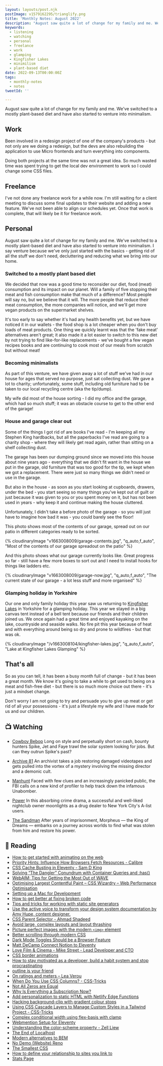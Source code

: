 ```yaml
---
layout: layouts/post.njk
postImage: v1579162295/trianglify.png
title: 'Monthly Notes: August 2022'
description: "August saw quite a lot of change for my family and me. We've switched to a mostly plant-based diet and have also started to venture into minimalism."
keywords:
  - listening
  - watching
  - personal
  - freelance
  - work
  - glamping
  - Kingfisher Lakes
  - minimilism
  - plant-based diet
date: 2022-09-13T00:00:00Z
tags:
  - monthly-notes
  - notes
tweetId: ''

---
```

August saw quite a lot of change for my family and me. We've switched to a mostly plant-based diet and have also started to venture into minimalism.

## Work
Been involved in a redesign project of one of the company's products - but not only are we doing a redesign, but the devs are also rebuilding the application to use Micro frontends and turn everything into components.

Doing both projects at the same time was not a great idea. So much wasted time was spent trying to get the local dev environment to work so I could change some CSS files.

## Freelance
I've not done any freelance work for a while now. I'm still waiting for a client meeting to discuss some final updates to their website and adding a new feature. We've not been able to align our schedules yet. Once that work is complete, that will likely be it for freelance work.

## Personal
August saw quite a lot of change for my family and me. We've switched to a mostly plant-based diet and have also started to venture into minimalism. I say venture because we've only just started with the basics - getting rid of all the stuff we don't need, decluttering and reducing what we bring into our home.

### Switched to a mostly plant based diet
We decided that now was a good time to reconsider our diet, food (meat) consumption and its impact on our planet. Will a family of five stopping their meat and fish consumption make that much of a difference? Most people will say no, but we believe that it will. The more people that reduce their meat consumption, the more companies will notice, and we'll get more vegan products on the supermarket shelves.

It's too early to say whether it's had any health benefits yet, but we have noticed it in our wallets - the food shop is a lot cheaper when you don't buy loads of meat products. One thing we quickly learnt was that the 'fake meat' alternatives aren't great; it also made it a lot easier to switch to this new diet by not trying to find like-for-like replacements - we've bought a few vegan recipes books and are continuing to cook most of our meals from scratch but without meat!

### Becoming minimalists
As part of this venture, we have given away a lot of stuff we've had in our house for ages that served no purpose, just sat collecting dust. We gave a lot to charity; unfortunately, some stuff, including old furniture had to be taken to our local recycling centre (aka the tip/dump).

My wife did most of the house sorting - I did my office and the garage, which had so much stuff; it was an obstacle course to get to the other end of the garage!

### House and garage clear out
Some of the things I got rid of are books I've read - I'm keeping all my Stephen King hardbacks, but all the paperbacks I've read are going to a charity shop - where they will likely get read again, rather than sitting on a shelf collecting dust.

The garage has been our dumping ground since we moved into this house about nine years ago - everything that we didn't fit want in the house we put in the garage, old furniture that was too good for the tip, we kept when we got a replacement. There were just so many things we didn't need or use in the garage.

But also in the house - as soon as you start looking at cupboards, drawers, under the bed - you start seeing so many things you've kept out of guilt or just because it was given to you or you spent money on it, but has not been used in years - why keep it and continue making the house cluttered.

Unfortunately, I didn't take a before photo of the garage - so you will just have to imagine how bad it was - you could barely see the floor!

This photo shows most of the contents of our garage, spread out on our patio in different categories ready to be sorted.

{% cloudinaryImage "v1663008009/garage-contents.jpg", "q_auto,f_auto", "Most of the contents of our garage spreadout on the patio" %}

And this photo shows what our garage currently looks like. Great progress so far - still have a few more boxes to sort out and I need to install hooks for things like ladders etc.

{% cloudinaryImage "v1663008009/garage-now.jpg", "q_auto,f_auto", "The current state of our garage - a lot less stuff and more organised" %}

### Glamping holiday in Yorkshire
Our one and only family holiday this year saw us returning to [Kingfisher Lakes](https://kingfisher-lakes.com/ "Kingfisher Lakes") in Yorkshire for a glamping holiday. This year we stayed in a big canvas tent instead of a bell tent because our friends and their children joined us. We once again had a great time and enjoyed kayaking on the lake, countryside and seaside walks. No fire pit this year because of heat and with everything around being so dry and prone to wildfires - but that was ok.

{% cloudinaryImage "/v1663008104/kingfisher-lakes.jpg", "q_auto,f_auto", "Lake at Kingfisher Lakes Glamping" %}

## That's all
So as you can tell, it has been a busy month full of change - but it has been a great month. We know it's going to take a while to get used to being on a meat and fish-free diet - but there is so much more choice out there - it's just a mindset change.

Don't worry I am not going to try and persuade you to give up meat or get rid of all your possessions - it's just a lifestyle my wife and I have made for us and our children.

## 📺 Watching
* [Cowboy Bebop](https://www.netflix.com/gb/title/80207033 "Cowboy Bebop")
  Long on style and perpetually short on cash, bounty hunters Spike, Jet and Faye trawl the solar system looking for jobs. But can they outrun Spike's past?

* [Archive 81](https://www.netflix.com/gb/title/80222802 "Archive 81")
An archivist takes a job restoring damaged videotapes and gets pulled into the vortex of a mystery involving the missing director and a demonic cult.

* [Manhunt](https://www.netflix.com/gb/title/80176878 "Manhunt")
Faced with few clues and an increasingly panicked public, the FBI calls on a new kind of profiler to help track down the infamous Unabomber.

* [Power](https://www.netflix.com/gb/title/70298433 "Power")
In this absorbing crime drama, a successful and well-liked nightclub owner moonlights as a drug dealer to New York City's A-list users.

* [The Sandman](https://www.netflix.com/gb/title/81150303 "The Sandman")
After years of imprisonment, Morpheus — the King of Dreams — embarks on a journey across worlds to find what was stolen from him and restore his power.

## 📖 Reading
- [How to get started with animating on the web](https://rachsmith.com/how-to-get-started-with-animating-on-the-web/ "How to get started with animating on the web")
- [Priority Hints: Influence How Browsers Fetch Resources - Calibre](https://calibreapp.com/blog/priority-hints "Priority Hints: Influence How Browsers Fetch Resources - Calibre")
- [CSS Cache Busting in Eleventy - Sam D King](https://samdking.co.uk/blog/css-cache-busting-in-eleventy/ "CSS Cache Busting in Eleventy - Sam D King")
- [Solving “The Dangler” Conundrum with Container Queries and :has()](https://daverupert.com/2022/07/solving-the-dangler-conundrum-with-has-and-container-queries/ "Solving “The Dangler” Conundrum with Container Queries and :has()")
- [WebAIM: Tips for Getting the Most Out of WAVE](https://webaim.org/blog/tips-for-getting-the-most-out-of-wave/ "WebAIM: Tips for Getting the Most Out of WAVE")
- [Optimising Largest Contentful Paint – CSS Wizardry – Web Performance Optimisation](https://csswizardry.com/2022/03/optimising-largest-contentful-paint/ "Optimising Largest Contentful Paint – CSS Wizardry – Web Performance Optimisation")
- [Setting up a Mac for Development](https://dev.to/w3cj/setting-up-a-mac-for-development-3g4c "Setting up a Mac for Development")
- [How to get better at fixing broken code](https://gomakethings.com/how-to-get-better-at-fixing-broken-code/ "How to get better at fixing broken code")
- [Tips and tricks for working with static site generators](https://gomakethings.com/tips-and-tricks-for-working-with-static-site-generators/ "Tips and tricks for working with static site generators")
- [Use the active voice to transform your design system documentation by Amy Hupe, content designer.](https://amyhupe.co.uk/articles/use-active-language/ "Use the active voice to transform your design system documentation by Amy Hupe, content designer.")
- [CSS Parent Selector - Ahmad Shadeed](http://ishadeed.com/article/css-has-parent-selector/ "CSS Parent Selector - Ahmad Shadeed")
- [Avoid large, complex layouts and layout thrashing](https://web.dev/avoid-large-complex-layouts-and-layout-thrashing/ "Avoid large, complex layouts and layout thrashing")
- [Picture perfect images with the modern `<img>` element](https://stackoverflow.blog/2022/03/28/picture-perfect-images-with-the-modern-element/ "Picture perfect images with the modern `<img>` element")
- [Better scrolling through modern CSS](https://blog.mayank.co/better-scrolling-through-modern-css "Better scrolling through modern CSS")
- [Dark Mode Toggles Should be a Browser Feature](https://www.bram.us/2022/05/25/dark-mode-toggles-should-be-a-browser-feature/ "Dark Mode Toggles Should be a Browser Feature")
- [Matt DeCamp Connect Notion to Eleventy](https://mattdecamp.com/blog/connect-notion-to-eleventy/ "Matt DeCamp Connect Notion to Eleventy")
- [Love Film & Cinema - Mike Street - Lead Developer and CTO](https://www.mikestreety.co.uk/blog/love-film-and-cinema/ "Love Film & Cinema - Mike Street - Lead Developer and CTO")
- [CSS border animations](https://web.dev/css-border-animations/ "CSS border animations")
- [How to stay motivated as a developer, build a habit system and stop procrastinating](https://shrutikapoor.hashnode.dev/how-to-stay-motivated-as-a-developer-build-a-habit-system-and-stop-procrastinating "How to stay motivated as a developer, build a habit system and stop procrastinating")
- [outline is your friend](https://www.matuzo.at/blog/2022/focus-outline/ "outline is your friend")
- [On ratings and meters – Lea Verou](https://lea.verou.me/2022/08/on-ratings-and-meters/ "On ratings and meters – Lea Verou")
- [When Do You Use CSS Columns? - CSS-Tricks](https://css-tricks.com/when-do-you-use-css-columns/ "When Do You Use CSS Columns? - CSS-Tricks")
- [Not All Zeros are Equal](https://www.oddbird.net/2022/08/04/zero-units/ "Not All Zeros are Equal")
- [Why Is Everything a Subscription Now?](https://www.howtogeek.com/817963/why-is-everything-a-subscription-now/ "Why Is Everything a Subscription Now?")
- [Add personalization to static HTML with Netlify Edge Functions](https://www.netlify.com/blog/add-personalization-to-static-html-with-edge-functions-no-browser-javascript/ "Add personalization to static HTML with Netlify Edge Functions")
- [Hacking background-clip with gradient colour stops](https://chenhuijing.com/blog/hacking-background-clip-with-gradient-colour-stops/ "Hacking background-clip with gradient colour stops")
- [Using CSS Cascade Layers to Manage Custom Styles in a Tailwind Project - CSS-Tricks](https://css-tricks.com/using-css-cascade-layers-to-manage-custom-styles-in-a-tailwind-project/ "Using CSS Cascade Layers to Manage Custom Styles in a Tailwind Project - CSS-Tricks")
- [Complex conditional width using flex-basis with clamp](https://every-layout.dev/blog/sidebar-flex-basis-clamp/ "Complex conditional width using flex-basis with clamp")
- [Webmention Setup for Eleventy](https://chrisburnell.com/article/webmention-eleventy-setup/ "Webmention Setup for Eleventy")
- [Understanding the color-scheme property - Zell Liew](https://zellwk.com/blog/understanding-color-scheme/ "Understanding the color-scheme property - Zell Liew")
- [The End of Localhost](https://dx.tips/the-end-of-localhost "The End of Localhost")
- [Modern alternatives to BEM](https://daverupert.com/2022/08/modern-alternatives-to-bem/ "Modern alternatives to BEM")
- [No Demo (Website) Reno](https://www.miriamsuzanne.com/2022/08/07/minimal/ "No Demo [Website] Reno")
- [The Smallest CSS](https://www.robinrendle.com/notes/the-smallest-css/ "The Smallest CSS")
- [How to define your relationship to sites you link to](https://www.stefanjudis.com/today-i-learned/how-to-define-your-relationship-to-sites-you-link-to/ "How to define your relationship to sites you link to")
- [Stats Page](https://blog.jim-nielsen.com/2022/stats-page/ "Stats Page")
